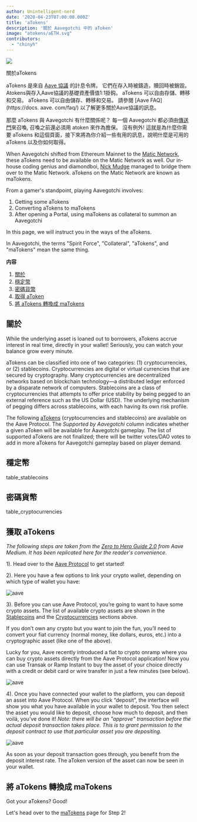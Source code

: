 ```yaml
---
author: Unintelligent-nerd
date: '2020-04-23T07:00:00.000Z'
title: 'aTokens'
description: '關於 Aavegotchi 中的 aToken'
image: "atokens/aETH.svg"
contributors:
  - "chinyh"
---
```


<div class="headerImageContainer">
<img class="headerImage" src="/atokens/aETH.png">
<p class="headerImageText">關於aTokens</p>
</div>

aTokens 是來自 [Aave 協議](https://aave.com) 的計息令牌。 它們在存入時被鑄造，贖回時被銷毀。 Atokens與存入Aave協議的基礎資產價值1:1掛鈎。 aTokens 可以自由存儲、轉移和交易。 aTokens 可以自由儲存、轉移和交易。 請參閱 [Aave FAQ](https://docs. aave. com/faq/) 以了解更多關於Aave協議的訊息。

那麼 aTokens 與 Aavegotchi 有什麼關係呢？ 每一個 Aavegotchi 都必須由[傳送門](/pages/portals)來召喚, 召喚之前還必須用 atoken 來作為擔保。 沒有例外! 這就是為什麼你需要 aTokens 和這個頁面，接下來將為你介紹一些有用的訊息，說明什麼是可用的 aTokens 以及你如何取得。

When Aavegotchi shifted from Ethereum Mainnet to the [Matic Network](/glossary#matic-network), these aTokens need to be available on the Matic Network as well. Our in-house coding genius and diamondboi, [Nick Mudge](/team#nick-mudge) managed to bridge them over to the Matic Network. aTokens on the Matic Network are known as maTokens.

From a gamer's standpoint, playing Aavegotchi involves:

1. Getting some aTokens
2. Converting aTokens to maTokens
3. After opening a Portal, using maTokens as collateral to summon an Aavegotchi

In this page, we will instruct you in the ways of the aTokens.

In Aavegotchi, the terms "Spirit Force", "Collateral", "aTokens", and "maTokens" mean the same thing.

<div class="contentsBox">

**内容**

<ol>
<li><a href=#about>關於</a></li>
<li><a href=#stablecoins>穩定幣</a></li>
<li><a href=#cryptocurrencies>密碼貨幣</a></li>
<li><a href=#getting-atokens>取得 aToken</a></li>
<li><a href=#converting-atokens-into-matokens>將 aTokens 轉換成 maTokens</a></li>
</ol>

</div>

## 關於

While the underlying asset is loaned out to borrowers, aTokens accrue interest in real time, directly in your wallet! Seriously, you can watch your balance grow every minute.

aTokens can be classified into one of two categories: (1) cryptocurrencies, or (2) stablecoins. Cryptocurrencies are digital or virtual currencies that are secured by cryptography. Many cryptocurrencies are decentralized networks based on blockchain technology—a distributed ledger enforced by a disparate network of computers. Stablecoins are a class of cryptocurrencies that attempts to offer price stability by being pegged to an external reference such as the US Dollar (USD). The underlying mechanism of pegging differs across stablecoins, with each having its own risk profile.


The following [aTokens](https://docs.aave.com/developers/deployed-contracts/deployed-contract-instances) (cryptocurrencies and stablecoins) are available on the Aave Protocol. The *Supported by Aavegotchi* column indicates whether a given aToken will be available for Aavegotchi gameplay. The list of supported aTokens are not finalized; there will be twitter votes/DAO votes to add in more aTokens for Aavegotchi gameplay based on player demand.

## 穩定幣

table_stablecoins

## 密碼貨幣

table_cryptocurrencies

## 獲取 aTokens

*The following steps are taken from the [Zero to Hero Guide 2.0](https://medium.com/aave/zero-to-hero-guide-2-0-dadce0f3e834) from Aave Medium. It has been replicated here for the reader's convenience.*

1). Head over to the <a href = "https://app.aave.com/">Aave Protocol</a> to get started!

2). Here you have a few options to link your crypto wallet, depending on which type of wallet you have:

<img src = "/atokens/connect-your-wallet.png" alt = "aave" class="bodyImage" />

3). Before you can use Aave Protocol, you’re going to want to have some crypto assets. The list of available crypto assets are shown in the <a href=#stablecoins>Stablecoins</a> and the <a href=#cryptocurrencies>Cryptocurrencies</a> sections above.

If you don’t own any crypto but you want to join the fun, you’ll need to convert your fiat currency (normal money, like dollars, euros, etc.) into a cryptographic asset (like one of the above).

Lucky for you, Aave recently introduced a fiat to crypto onramp where you can buy crypto assets directly from the Aave Protocol application! Now you can use Transak or Ramp Instant to buy the asset of your choice directly with a credit or debit card or wire transfer in just a few minutes (see below).

<img src = "/atokens/buy-with-fiat.png" alt = "aave" class="bodyImage" />

4). Once you have connected your wallet to the platform, you can deposit an asset into Aave Protocol. When you click “deposit”, the interface will show you what you have available in your wallet to deposit. You then select the asset you would like to deposit, choose how much to deposit, and then voilá, you’ve done it! *Note: there will be an "approve" transaction before the actual deposit transaction takes place. This is to grant permission to the deposit contract to use that particular asset you are depositing.*

<img src = "/atokens/deposit.gif" alt = "aave" class="bodyImage" />

As soon as your deposit transaction goes through, you benefit from the deposit interest rate. The aToken version of the asset can now be seen in your wallet.

## 將 aTokens 轉換成 maTokens

Got your aTokens? Good!

Let's head over to the [maTokens](/matokens) page for Step 2!